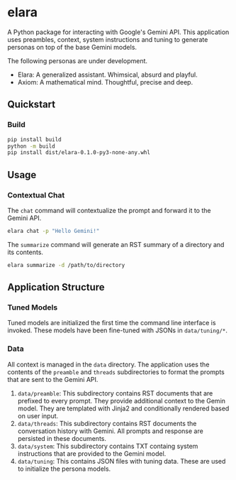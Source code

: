 # elara

A Python package for interacting with Google's Gemini API. This application uses preambles, context, system instructions and tuning to generate personas on top of the base Gemini models.

The following personas are under development.

- Elara: A generalized assistant. Whimsical, absurd and playful. 
- Axiom: A mathematical mind. Thoughtful, precise and deep.

## Quickstart 

### Build

```bash
pip install build
python -m build
pip install dist/elara-0.1.0-py3-none-any.whl
```

##  Usage 

### Contextual Chat 

The `chat` command will contextualize the prompt and forward it to the Gemini API.

```bash
elara chat -p "Hello Gemini!" 
```

The `summarize` command will generate an RST summary of a directory and its contents.

```bash
elara summarize -d /path/to/directory
```

## Application Structure

### Tuned Models 

Tuned models are initialized the first time the command line interface is invoked. These models have been fine-tuned with JSONs in `data/tuning/*`.

### Data

All context is managed in the `data` directory. The application uses the contents of the `preamble` and `threads` subdirectories to format the prompts that are sent to the Gemini API.  

1. `data/preamble`: This subdirectory contains RST documents that are prefixed to every prompt. They provide additional context to the Gemin model. They are templated with Jinja2 and conditionally rendered based on user input.
2. `data/threads`: This subdirectory contains RST documents the conversation history with Gemini. All prompts and response are persisted in these documents.
2. `data/system`: This subdirectory contains TXT containg system instructions that are provided to the Gemini model.
3. `data/tuning`: This contains JSON files with tuning data. These are used to initialize the persona models.